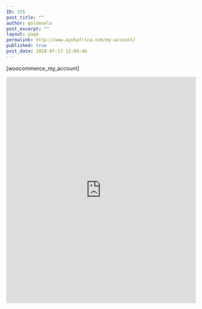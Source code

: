 ```yaml
---
ID: 155
post_title: ""
author: goldenelo
post_excerpt: ""
layout: page
permalink: http://www.ayokafrica.com/my-account/
published: true
post_date: 2018-07-13 12:04:46
---
```

[woocommerce_my_account]
<iframe width="100%" height="600" scrolling="no" frameborder="no" allow="autoplay" src="https://w.soundcloud.com/player/?url=https%3A//api.soundcloud.com/playlists/567620514%3Fsecret_token%3Ds-Jn3BJ&color=%23e8d69c&auto_play=false&hide_related=false&show_comments=true&show_user=true&show_reposts=false&show_teaser=true&visual=true"></iframe>
&nbsp;